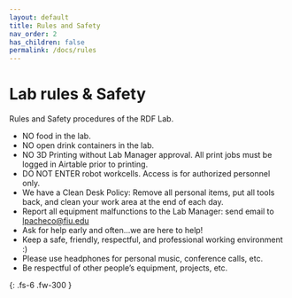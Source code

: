 ```yaml
---
layout: default
title: Rules and Safety
nav_order: 2
has_children: false
permalink: /docs/rules
---
```


# Lab rules & Safety

Rules and Safety procedures of the RDF Lab.

- NO food in the lab.
- NO open drink containers in the lab. 
- NO 3D Printing without Lab Manager approval. All print jobs must be logged in Airtable prior to printing.
- DO NOT ENTER robot workcells. Access is for authorized personnel only.
- We have a Clean Desk Policy: Remove all personal items, put all tools back, and clean your work area at the end of each day.
- Report all equipment malfunctions to the Lab Manager: send email to lpacheco@fiu.edu
- Ask for help early and often...we are here to help!
- Keep a safe, friendly, respectful, and professional working environment :) 
- Please use headphones for personal music, conference calls, etc.
- Be respectful of other people’s equipment, projects, etc.

{: .fs-6 .fw-300 }
